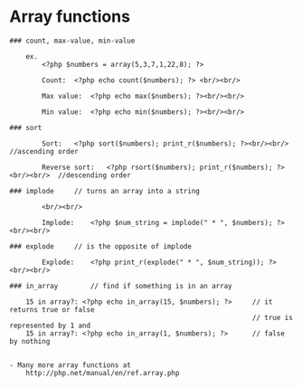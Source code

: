 # Array functions

	### count, max-value, min-value

		ex.
			<?php $numbers = array(5,3,7,1,22,8); ?>

			Count:	<?php echo count($numbers); ?> <br/><br/>

			Max value:	<?php echo max($numbers); ?><br/><br/>

			Min value:	<?php echo min($numbers); ?><br/><br/>

	### sort

			Sort:	<?php sort($numbers); print_r($numbers); ?><br/><br/>	//ascending order
	
			Reverse sort:	<?php rsort($numbers); print_r($numbers); ?><br/><br/>	//descending order

	### implode 	// turns an array into a string

			<br/><br/>

			Implode:	<?php $num_string = implode(" * ", $numbers); ?>  <br/><br/>

	### explode		// is the opposite of implode
	
			Explode:	<?php print_r(explode(" * ", $num_string)); ?>  <br/><br/>

	### in_array		// find if something is in an array

		15 in array?: <?php echo in_array(15, $numbers); ?>		// it returns true or false
																// true is represented by 1 and
		15 in array?: <?php echo in_array(1, $numbers); ?>		// false by nothing


	- Many more array functions at
		http://php.net/manual/en/ref.array.php


		

